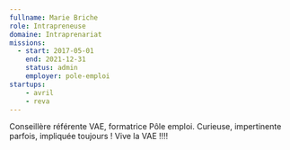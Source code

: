 ```yaml
---
fullname: Marie Briche
role: Intrapreneuse
domaine: Intraprenariat
missions:
  - start: 2017-05-01
    end: 2021-12-31
    status: admin
    employer: pole-emploi
startups:
    - avril
    - reva
---
```


Conseillère référente VAE, formatrice Pôle emploi. Curieuse, impertinente parfois, impliquée toujours ! Vive la VAE !!!!
